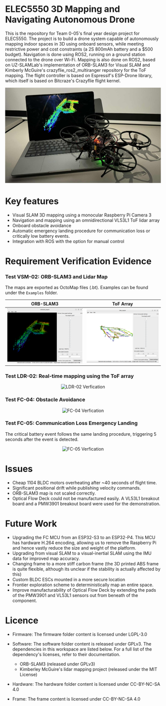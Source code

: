 # ELEC5550 3D Mapping and Navigating Autonomous Drone
This is the repository for Team 0-05's final year design project for ELEC5550. The project is to build a drone system capable of autonomously mapping indoor spaces in 3D using onboard sensors, while meeting restrictive power and cost constraints (a 2S 800mAh battery and a $500 budget). Navigation is done using ROS2, running on a ground station connected to the drone over Wi-Fi. Mapping is also done on ROS2, based on UZ-SLAMLab's implementation of ORB-SLAM3 for Visual SLAM and Kimberly McGuire's crazyflie_ros2_multiranger repository for the ToF mapping. The flight controller is based on Espressif's ESP-Drone library, which itself is based on Bitcraze's Crazyflie flight kernel.

<center>

<img src="figures/cover.jpg" alt="Cover" width="600"/>

</center>

# Key features 
- Visual SLAM 3D mapping using a monocular Raspberry Pi Camera 3
- Navigation and mapping using an omnidirectional VL53L1 ToF lidar array
- Onboard obstacle avoidance
- Automatic emergency landing procedure for communication loss or critically low battery events.
- Integration with ROS with the option for manual control




# Requirement Verification Evidence
### Test VSM-02: ORB-SLAM3 and Lidar Map
The maps are exported as OctoMap files (.bt). Examples can be found under the `Examples` folder.

ORB-SLAM3             |  ToF Array
:-------------------------:|:-------------------------:
![LDR-02 Verfication](Examples/orbslam3_map.png)  |  ![LDR-02 Verfication](Examples/map_example.png)

<center>



</center>

### Test LDR-02: Real-time mapping using the ToF array

<center>

![LDR-02 Verfication](figures/LDR02.gif)

</center>


### Test FC-04: Obstacle Avoidance
<center>

![FC-04 Verfication](figures/FC04.gif)

</center>

### Test FC-05: Communication Loss Emergency Landing
The critical battery event follows the same landing procedure, triggering 5 seconds after the event is detected.
<center>

![FC-05 Verfication](figures/FC05-Vert.gif)

</center>

# Issues
- Cheap 1104 BLDC motors overheating after ~40 seconds of flight time.
- Significant positional drift while publishing velocity commands.
- ORB-SLAM3 map is not scaled correctly.
- Optical Flow Deck could not be manufactured easily. A VL53L1 breakout board and a PMW3901 breakout board were used for the demonstration.

# Future Work
- Upgrading the FC MCU from an ESP32-S3 to an ESP32-P4. This MCU has hardware H.264 encoding, allowing us to remove the Raspberry Pi and hence vastly reduce the size and weight of the platform.
- Upgrading from visual SLAM to a visual-inertial SLAM using the IMU data for improved map accuracy.
- Changing frame to a more stiff carbon frame (the 3D printed ABS frame is quite flexible, although its unclear if the stability is actually affected by this)
- Custom BLDC ESCs mounted in a more secure location
- Frontier exploration scheme to deterministically map an entire space.
- Improve manufacturability of Optical Flow Deck by extending the pads of the PMW3901 and VL53L1 sensors out from beneath of the component.


# Licence
- Firmware: The firmware folder content is licensed under LGPL-3.0

- Software: The software folder content is released under GPLv3. The dependencies in this workspace are listed below. For a full list of the dependency's licenses, refer to their documentation.
    - ORB-SLAM3 (released under GPLv3)
    - Kimberley McGuire's lidar mapping project (released under the MIT License)

- Hardware: The hardware folder content is licensed under CC-BY-NC-SA 4.0

- Frame: The frame content is licensed under CC-BY-NC-SA 4.0